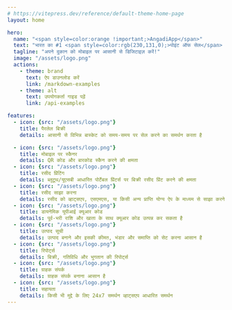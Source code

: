 ```yaml
---
# https://vitepress.dev/reference/default-theme-home-page
layout: home

hero:
  name: "<span style=color:orange !important;>AngadiApp</span>"
  text: "भारत का #1 <span style=color:rgb(230,131,0);>पोइंट ऑफ सेल</span> मोबाइल ऐप छोटे दुकानों के लिए"
  tagline: "अपने दुकान को मोबाइल पर आसानी से डिजिटाइज़ करें!"
  image: "/assets/logo.png"
  actions:
    - theme: brand
      text: ऐप डाउनलोड करें
      link: /markdown-examples
    - theme: alt
      text: उपयोगकर्ता गाइड पढ़ें
      link: /api-examples

features:
  - icon: {src: "/assets/logo.png"}
    title: पैरलेल बिक्री
    details: आसानी से विभिन्न बास्केट को समय-समय पर सेल करने का समर्थन करता है

  - icon: {src: "/assets/logo.png"}
    title: मोबाइल पर स्कैनर
    details: QR कोड और बारकोड स्कैन करने की क्षमता
  - icon: {src: "/assets/logo.png"}
    title: रसीद प्रिंटिंग
    details: ब्लूटूथ/यूएसबी आधारित पोर्टेबल प्रिंटर्स पर बिक्री रसीद प्रिंट करने की क्षमता
  - icon: {src: "/assets/logo.png"}
    title: रसीद साझा करना
    details: रसीद को व्हाट्सएप, एसएमएस, या किसी अन्य प्राप्ति योग्य ऐप के माध्यम से साझा करने की क्षमता
  - icon: {src: "/assets/logo.png"}
    title: डायनेमिक यूपीआई क्यूआर कोड
    details: पूर्व-भरी राशि और खाता के साथ क्यूआर कोड उत्पन्न कर सकता है
  - icon: {src: "/assets/logo.png"}
    title: उत्पाद सूची
    details: उत्पाद बनाने और इसकी कीमत, भंडार और समाप्ति को सेट करना आसान है
  - icon: {src: "/assets/logo.png"}
    title: रिपोर्ट्स
    details: बिक्री, गतिविधि और भुगतान की रिपोर्ट्स
  - icon: {src: "/assets/logo.png"}
    title: ग्राहक संपर्क
    details: ग्राहक संपर्क बनाना आसान है
  - icon: {src: "/assets/logo.png"}
    title: सहायता
    details: किसी भी मुद्दे के लिए 24x7 समर्थन व्हाट्सएप आधारित समर्थन
---
```

